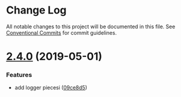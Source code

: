 # Change Log

All notable changes to this project will be documented in this file.
See [Conventional Commits](https://conventionalcommits.org) for commit guidelines.

# [2.4.0](https://github.com/DavidJFelix/serverless-compose/compare/v2.1.10...v2.4.0) (2019-05-01)


### Features

* add logger piecesi ([09ce8d5](https://github.com/DavidJFelix/serverless-compose/commit/09ce8d5))
